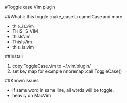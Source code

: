 #Toggle case Vim plugin

##What is this
toggle snake_case to camelCase and more

* this_is_vim
* THIS_IS_VIM
* thisIsVim
* ThisIsVim
* this_is_vim

##Install
1. copy ToggleCase.vim to ~/.vim/plugin/
2. set key map for example
    nnoremap <silent> <C-k>  :<C-u>call ToggleCase()<CR>


##Known issues
* if same word in same line, all words will be toggle.
* heavily on MacVim.
